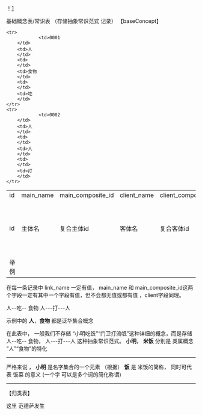 ！[1](#jump)



基础概念表/常识表 （存储抽象常识范式 记录）
【baseConcept】

<table>
	<tr>
		<td>id
		</td>
		<td>main_name
		</td>
		<td>main_composite_id
		</td>
		<td>client_name
		</td>
		<td>client_composite_id
		</td>
		<td>link_name
		</td>
	</tr>
	<tr>
				<td>id
		</td>
		<td>主体名
		</td>
		<td>复合主体id
		</td>
		<td>客体名
		</td>
		<td>复合客体id
		</td>
		<td>关系/链接名 ，用于描述主体和客体之间的关系。
		</td>
	</tr>	
	<tr><td>举例</td></tr>

	<tr>
				<td>0001
		</td>
		<td>人
		</td>
		<td>
		</td>
		<td>食物
		</td>
		<td>
		</td>
		<td>吃
		</td>
	</tr>
	<tr>
				<td>0002
		</td>
		<td>人
		</td>
		<td>
		</td>
		<td>人
		</td>
		<td>
		</td>
		<td>打
		</td>
	</tr>		

</table>


	



在每一条记录中 link_name 一定有值， main_name 和  main_composite_id这两个字段一定有其中一个字段有值，但不会都无值或都有值 ，client字段同理。


人--吃-- 食物
人---打---人 

示例中的 **人**，**食物** 都是泛华集合概念

在此表中，
一般我们不存储 “小明吃饭”“门卫打流氓”这种详细的概念，而是存储 人--吃-- 食物， 人---打---人 这种抽象常识范式。
**小明**， **米饭** 分别是 类属概念 “人”“食物”的特化

------------------------------
严格来说 ，
**小明**   是名字集合的一个元素   （根据）
**饭**     是 米饭的简称， 同时可代表 饭菜 的意义  (一个字 可以是多个词的简化称谓)








----------------------------------------------------
【归类表】








<span id="jump">这里</span>
范德萨发生